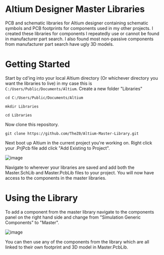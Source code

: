 # Altium Designer Master Libraries
PCB and schematic libraries for Altium designer containing schematic symbols and PCB footprints for components used in my other projects. I created these libraries for components I repeatedly use or cannot be found in manufacturer part search. I also found most non-passive components from manufacturer part search have ugly 3D models.

# Getting Started
Start by cd'ing into your local Altium directory (Or whichever directory you want the libraries to live) in my case this is `C:/Users/Public/Documents/Altium`. Create a new folder "Libraries"
```
cd C:/Users/Public/Documents/Altium

mkdir Libraries

cd Libraries
```
Now clone this repository.
```
git clone https://github.com/TheZ0/Altium-Master-Library.git
```
Next boot up Altium in the current project you're working on. Right click your .PrjPcb file add click "Add Existing to Project".

![image](https://github.com/TheZ0/Altium-Master-Library/assets/142558812/52a5d62b-869c-4537-83eb-e22c5c6e642c)

Navigate to wherever your libraries are saved and add both the Master.SchLib and Master.PcbLib files to your project. You will now have access to the components in the master libraries.

# Using the Library
To add a component from the master library navigate to the components panel on the right hand side and change from "Simulation Generic Components" to "Master".

![image](https://github.com/TheZ0/Altium-Master-Library/assets/142558812/ba237355-4db5-4cbf-be0a-21b6fc3a22da)

You can then use any of the components from the library which are all linked to their own footprint and 3D model in Master.PcbLib.
